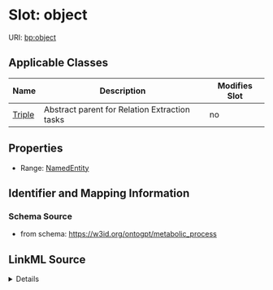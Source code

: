 

# Slot: object

URI: [bp:object](http://w3id.org/ontogpt/metabolic-process-templateobject)



<!-- no inheritance hierarchy -->





## Applicable Classes

| Name | Description | Modifies Slot |
| --- | --- | --- |
| [Triple](Triple.md) | Abstract parent for Relation Extraction tasks |  no  |







## Properties

* Range: [NamedEntity](NamedEntity.md)





## Identifier and Mapping Information







### Schema Source


* from schema: https://w3id.org/ontogpt/metabolic_process




## LinkML Source

<details>
```yaml
name: object
from_schema: https://w3id.org/ontogpt/metabolic_process
rank: 1000
alias: object
owner: Triple
domain_of:
- Triple
range: NamedEntity

```
</details>